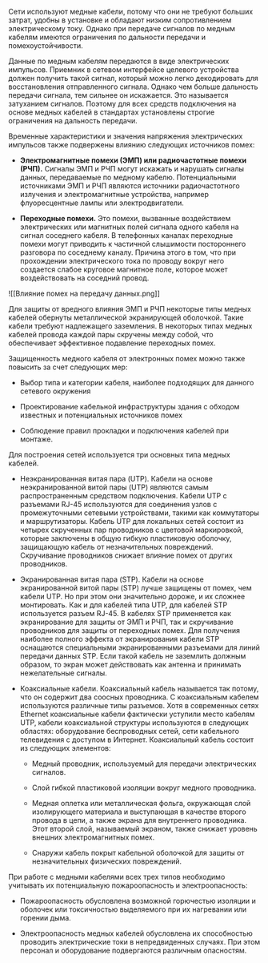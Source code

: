 Сети используют медные кабели, потому что они не требуют больших затрат, удобны в установке и обладают низким сопротивлением электрическому току. Однако при передаче сигналов по медным кабелям имеются ограничения по дальности передачи и помехоустойчивости.

Данные по медным кабелям передаются в виде электрических импульсов. Приемник в сетевом интерфейсе целевого устройства должен получить такой сигнал, который можно легко декодировать для восстановления отправленного сигнала. Однако чем больше дальность передачи сигнала, тем сильнее он искажается. Это называется затуханием сигналов. Поэтому для всех средств подключения на основе медных кабелей в стандартах установлены строгие ограничения на дальность передачи.

Временные характеристики и значения напряжения электрических импульсов также подвержены влиянию следующих источников помех:

- **Электромагнитные помехи (ЭМП) или радиочастотные помехи (РЧП).** Сигналы ЭМП и РЧП могут искажать и нарушать сигналы данных, передаваемые по медному кабелю. Потенциальными источниками ЭМП и РЧП являются источники радиочастотного излучения и электромагнитные устройства, например флуоресцентные лампы или электродвигатели.

- **Переходные помехи.** Это помехи, вызванные воздействием электрических или магнитных полей сигнала одного кабеля на сигнал соседнего кабеля. В телефонных каналах переходные помехи могут приводить к частичной слышимости постороннего разговора по соседнему каналу. Причина этого в том, что при прохождении электрического тока по проводу вокруг него создается слабое круговое магнитное поле, которое может воздействовать на соседний провод.

![[Влияние помех на передачу данных.png]]

Для защиты от вредного влияния ЭМП и РЧП некоторые типы медных кабелей обернуты металлической экранирующей оболочкой. Такие кабели требуют надлежащего заземления. В некоторых типах медных кабелей провода каждой пары скручены между собой, что обеспечивает эффективное подавление переходных помех.

Защищенность медного кабеля от электронных помех можно также повысить за счет следующих мер:

- Выбор типа и категории кабеля, наиболее подходящих для данного сетевого окружения

- Проектирование кабельной инфраструктуры здания с обходом известных и потенциальных источников помех

- Соблюдение правил прокладки и подключения кабелей при монтаже.

Для построения сетей используется три основных типа медных кабелей.

- Неэкранированная витая пара (UTP). Кабели на основе неэкранированной витой пары (UTP) являются самым распространенным средством подключения. Кабели UTP с разъемами RJ-45 используются для соединения узлов с промежуточными сетевыми устройствами, такими как коммутаторы и маршрутизаторы. Кабель UTP для локальных сетей состоит из четырех скрученных пар проводников с цветовой маркировкой, которые заключены в общую гибкую пластиковую оболочку, защищающую кабель от незначительных повреждений. Скручивание проводников снижает влияние помех от других проводников.

- Экранированная витая пара (STP). Кабели на основе экранированной витой пары (STP) лучше защищены от помех, чем кабели UTP. Но при этом они значительно дороже, и их сложнее монтировать. Как и для кабелей типа UTP, для кабелей STP используется разъем RJ-45. В кабелях STP применяется как экранирование для защиты от ЭМП и РЧП, так и скручивание проводников для защиты от переходных помех. Для получения наиболее полного эффекта от экранирования кабели STP оснащаются специальными экранированными разъемами для линий передачи данных STP. Если такой кабель не заземлить должным образом, то экран может действовать как антенна и принимать нежелательные сигналы.

- Коаксиальные кабели. Коаксиальный кабель называется так потому, что он содержит два соосных проводника. С коаксиальным кабелем используются различные типы разъемов. Хотя в современных сетях Ethernet коаксиальные кабели фактически уступили место кабелям UTP, кабели коаксиальной структуры используются в следующих областях: оборудование беспроводных сетей, сети кабельного телевидения с доступом в Интернет. Коаксиальный кабель состоит из следующих элементов:

	- Медный проводник, используемый для передачи электрических сигналов.

	- Слой гибкой пластиковой изоляции вокруг медного проводника.

	- Медная оплетка или металлическая фольга, окружающая слой изолирующего материала и выступающая в качестве второго провода в цепи, а также экрана для внутреннего проводника. Этот второй слой, называемый экраном, также снижает уровень внешних электромагнитных помех.

	- Снаружи кабель покрыт кабельной оболочкой для защиты от незначительных физических повреждений.

При работе с медными кабелями всех трех типов необходимо учитывать их потенциальную пожароопасность и электроопасность:

- Пожароопасность обусловлена возможной горючестью изоляции и оболочек или токсичностью выделяемого при их нагревании или горении дыма.

- Электроопасность медных кабелей обусловлена их способностью проводить электрические токи в непредвиденных случаях. При этом персонал и оборудование подвергаются различным опасностям.